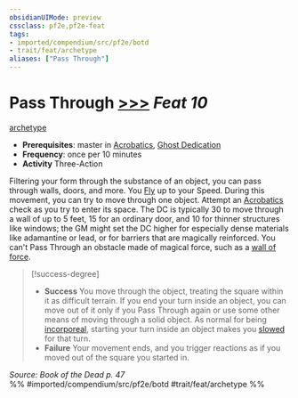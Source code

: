 ```yaml
---
obsidianUIMode: preview
cssclass: pf2e,pf2e-feat
tags:
- imported/compendium/src/pf2e/botd
- trait/feat/archetype
aliases: ["Pass Through"]
---
```

# Pass Through  [>>>](chapter-9-playing-the-game.md#Actions "Three-Action") *Feat 10*  
[archetype](archetype.md)  

- **Prerequisites**: master in [Acrobatics](../skills.md#Acrobatics), [Ghost Dedication](ghost-dedication-botd.md)
- **Frequency**: once per 10 minutes
- **Activity** Three-Action

Filtering your form through the substance of an object, you can pass through walls, doors, and more. You [Fly](rules/actions/fly.md) up to your Speed. During this movement, you can try to move through one object. Attempt an [Acrobatics](../skills.md#Acrobatics) check as you try to enter its space. The DC is typically 30 to move through a wall of up to 5 feet, 15 for an ordinary door, and 10 for thinner structures like windows; the GM might set the DC higher for especially dense materials like adamantine or lead, or for barriers that are magically reinforced. You can't Pass Through an obstacle made of magical force, such as a [wall of force](../spells/wall-of-force.md).

> [!success-degree] 
> - **Success** You move through the object, treating the square within it as difficult terrain. If you end your turn inside an object, you can move out of it only if you Pass Through again or use some other means of moving through a solid object. As normal for being [incorporeal](incorporeal-b1.md), starting your turn inside an object makes you [slowed](conditions.md#Slowed) for that turn.
> - **Failure** Your movement ends, and you trigger reactions as if you moved out of the square you started in.

*Source: Book of the Dead p. 47*  
%% #imported/compendium/src/pf2e/botd #trait/feat/archetype %%
